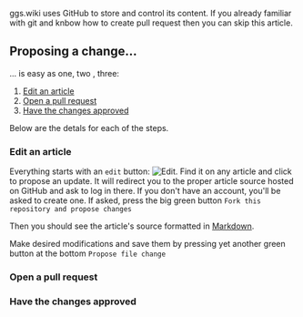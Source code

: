 ggs.wiki uses GitHub to store and control its content. If you already familiar with git and knbow how to create pull request then you can skip this article.

## Proposing a change...

... is easy as one, two , three:
1. [Edit an article](#edit-an-article)
2. [Open a pull request](#open-a-pull-request)
3. [Have the changes approved](#have-the-changes-approved)

Below are the detals for each of the steps.

### Edit an article

Everything starts with an `edit` button: ![Edit](https://i.imgur.com/49NCrpV.png). Find it on any article and click to propose an update. It will redirect you to the proper article source hosted on GitHub and ask to log in there. If you don't have an account, you'll be asked to create one. If asked, press the big green button `Fork this repository and propose changes`

Then you should see the article's source formatted in [Markdown](https://guides.github.com/features/mastering-markdown/).

Make desired modifications and save them by pressing yet another green button at the bottom `Propose file change`

### Open a pull request

### Have the changes approved
